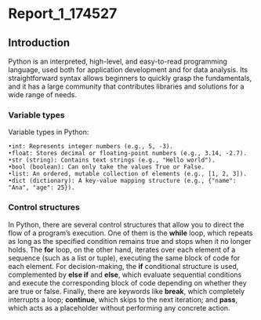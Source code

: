 # Report_1_174527

## Introduction

Python is an interpreted, high-level, and easy-to-read programming language, used both for application development and for data analysis. Its straightforward syntax allows beginners to quickly grasp the fundamentals, and it has a large community that contributes libraries and solutions for a wide range of needs.

### Variable types

Variable types in Python:

    •int: Represents integer numbers (e.g., 5, -3).
    •float: Stores decimal or floating-point numbers (e.g., 3.14, -2.7).
    •str (string): Contains text strings (e.g., "Hello world").
    •bool (boolean): Can only take the values True or False.
    •list: An ordered, mutable collection of elements (e.g., [1, 2, 3]).
    •dict (dictionary): A key-value mapping structure (e.g., {"name": "Ana", "age": 25}).

### Control structures

In Python, there are several control structures that allow you to direct the flow of a program’s execution. One of them is the **while** loop, which repeats as long as the specified condition remains true and stops when it no longer holds. The **for** loop, on the other hand, iterates over each element of a sequence (such as a list or tuple), executing the same block of code for each element. For decision-making, the **if** conditional structure is used, complemented by **else if** and **else**, which evaluate sequential conditions and execute the corresponding block of code depending on whether they are true or false. Finally, there are keywords like **break**, which completely interrupts a loop; **continue**, which skips to the next iteration; and **pass**, which acts as a placeholder without performing any concrete action.
